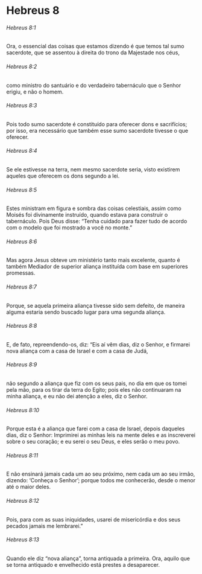 # Hebreus 8

###### Hebreus 8:1

Ora, o essencial das coisas que estamos dizendo é que temos tal sumo sacerdote, que se assentou à direita do trono da Majestade nos céus,

###### Hebreus 8:2

como ministro do santuário e do verdadeiro tabernáculo que o Senhor erigiu, e não o homem.

###### Hebreus 8:3

Pois todo sumo sacerdote é constituído para oferecer dons e sacrifícios; por isso, era necessário que também esse sumo sacerdote tivesse o que oferecer.

###### Hebreus 8:4

Se ele estivesse na terra, nem mesmo sacerdote seria, visto existirem aqueles que oferecem os dons segundo a lei.

###### Hebreus 8:5

Estes ministram em figura e sombra das coisas celestiais, assim como Moisés foi divinamente instruído, quando estava para construir o tabernáculo. Pois Deus disse: “Tenha cuidado para fazer tudo de acordo com o modelo que foi mostrado a você no monte.”

###### Hebreus 8:6

Mas agora Jesus obteve um ministério tanto mais excelente, quanto é também Mediador de superior aliança instituída com base em superiores promessas.

###### Hebreus 8:7

Porque, se aquela primeira aliança tivesse sido sem defeito, de maneira alguma estaria sendo buscado lugar para uma segunda aliança.

###### Hebreus 8:8

E, de fato, repreendendo-os, diz: “Eis aí vêm dias, diz o Senhor, e firmarei nova aliança com a casa de Israel e com a casa de Judá,

###### Hebreus 8:9

não segundo a aliança que fiz com os seus pais, no dia em que os tomei pela mão, para os tirar da terra do Egito; pois eles não continuaram na minha aliança, e eu não dei atenção a eles, diz o Senhor.

###### Hebreus 8:10

Porque esta é a aliança que farei com a casa de Israel, depois daqueles dias, diz o Senhor: Imprimirei as minhas leis na mente deles e as inscreverei sobre o seu coração; e eu serei o seu Deus, e eles serão o meu povo.

###### Hebreus 8:11

E não ensinará jamais cada um ao seu próximo, nem cada um ao seu irmão, dizendo: ‘Conheça o Senhor’; porque todos me conhecerão, desde o menor até o maior deles.

###### Hebreus 8:12

Pois, para com as suas iniquidades, usarei de misericórdia e dos seus pecados jamais me lembrarei.”

###### Hebreus 8:13

Quando ele diz “nova aliança”, torna antiquada a primeira. Ora, aquilo que se torna antiquado e envelhecido está prestes a desaparecer.

